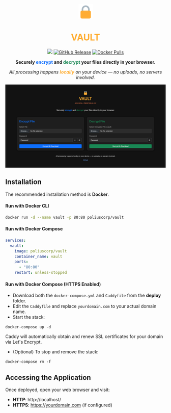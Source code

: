 <div align="center">
<img src="src/images/icon.png" alt="VAULT Logo" width="45">
<h1 align="center" style="color: #ffad32">VAULT</h1>

<p align="center">
<a href="https://github.com/polius/vault/actions/workflows/release.yml"><img src="https://github.com/polius/vault/actions/workflows/release.yml/badge.svg"></a>&nbsp;<a href="https://github.com/polius/vault/releases"><img alt="GitHub Release" src="https://img.shields.io/github/v/release/polius/vault"></a>&nbsp;<a href="https://hub.docker.com/r/poliuscorp/vault"><img alt="Docker Pulls" src="https://img.shields.io/docker/pulls/poliuscorp/vault"></a>
</p>

**Securely <span style="color: #0d6dfd">encrypt</span> and <span style="color: #198754">decrypt</span> your files directly in your browser.**

*All processing happens **<span style="color: #ffad32">locally</span>** on your device — no uploads, no servers involved.*

![VAULT](src/images//screenshot.png)
</div>

## Installation

The recommended installation method is **Docker**.  

#### Run with Docker CLI

```bash
docker run -d --name vault -p 80:80 poliuscorp/vault
```

#### Run with Docker Compose

```yaml
services:
  vault:
    image: poliuscorp/vault
    container_name: vault
    ports:
      - "80:80"
    restart: unless-stopped
```

#### Run with Docker Compose (HTTPS Enabled)

- Download both the `docker-compose.yml` and `Caddyfile` from the **deploy** folder.
- Edit the `Caddyfile` and replace `yourdomain.com` to your actual domain name.
- Start the stack:

```
docker-compose up -d
```

Caddy will automatically obtain and renew SSL certificates for your domain via Let's Encrypt.

- (Optional) To stop and remove the stack:

```
docker-compose rm -f
```

## Accessing the Application

Once deployed, open your web browser and visit:

- **HTTP**: http://localhost/
- **HTTPS**: https://yourdomain.com (if configured)
